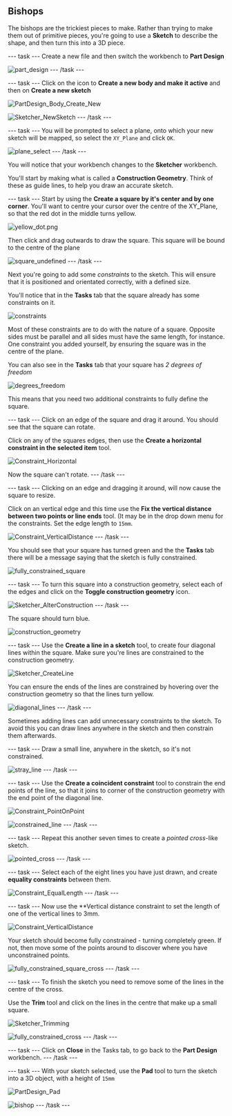 ## Bishops

The bishops are the trickiest pieces to make. Rather than trying to make them out of primitive pieces, you're going to use a **Sketch** to describe the shape, and then turn this into a 3D piece.

--- task ---
Create a new file and then switch the workbench to **Part Design**

![part_design](images/part_design.png)
--- /task ---

--- task ---
Click on the icon to **Create a new body and make it active** and then on **Create a new sketch**

![PartDesign_Body_Create_New](images/PartDesign_Body_Create_New.png)

![Sketcher_NewSketch](images/Sketcher_NewSketch.png)
--- /task ---

--- task ---
You will be prompted to select a plane, onto which your new sketch will be mapped, so select the `XY_Plane` and click `OK`.

![plane_select](imagesplane_select.png)
--- /task ---

You will notice that your workbench changes to the **Sketcher** workbench.

You'll start by making what is called a **Construction Geometry**. Think of these as guide lines, to help you draw an accurate sketch.

--- task ---
Start by using the **Create a square by it's center and by one corner**. You'll want to centre your cursor over the centre of the XY_Plane, so that the red dot in the middle turns yellow.

![yellow_dot.png](images/yellow_dot.png)

Then click and drag outwards to draw the square. This square will be bound to the centre of the plane

![square_undefined](images/square_undefined.png)
--- /task ---

Next you're going to add some *constraints* to the sketch. This will ensure that it is positioned and orientated correctly, with a defined size. 

You'll notice that in the **Tasks** tab that the square already has some constraints on it.

![constraints](images/constraints.png)

Most of these constraints are to do with the nature of a square. Opposite sides must be parallel and all sides must have the same length, for instance. One constraint you added yourself, by ensuring the square was in the centre of the plane.

You can also see in the **Tasks** tab that your square has *2 degrees of freedom*

![degrees_freedom](degrees_freedom.png)

This means that you need two additional constraints to fully define the square.

--- task ---
Click on an edge of the square and drag it around. You should see that the square can rotate.

Click on any of the squares edges, then use the **Create a horizontal constraint in the selected item** tool.

![Constraint_Horizontal](images/Constraint_Horizontal.png)

Now the square can't rotate.
--- /task ---

--- task ---
Clicking on an edge and dragging it around, will now cause the square to resize.

Click on an vertical edge and this time use the **Fix the vertical distance between two points or line ends** tool. (It may be in the drop down menu for the constraints. Set the edge length to `15mm`.

![Constraint_VerticalDistance](images/Constraint_VerticalDistance.png)
--- /task ---

You should see that your square has turned green and the the **Tasks** tab there will be a message saying that the sketch is fully constrained.

![fully_constrained_square](fully_constrained_square.png)

--- task ---
To turn this square into a construction geometry, select each of the edges and click on the **Toggle construction geometry** icon.

![Sketcher_AlterConstruction](images/Sketcher_AlterConstruction.png)
--- /task ---

The square should turn blue.

![construction_geometry](images/construcion_geometry.png)

--- task ---
Use the **Create a line in a sketch** tool, to create four diagonal lines within the square. Make sure you're lines are constrained to the construction geometry.

![Sketcher_CreateLine](image/Sketcher_CreateLine.png)

You can ensure the ends of the lines are constrained by hovering over the construction geometry so that the lines turn yellow.

![diagonal_lines](images/diagonal_lines.png)
--- /task ---

Sometimes adding lines can add unnecessary constraints to the sketch. To avoid this you can draw lines anywhere in the sketch and then constrain them afterwards.

--- task ---
Draw a small line, anywhere in the sketch, so it's not constrained.

![stray_line](images/stray_line.png)
--- /task ---

--- task ---
Use the **Create a coincident constraint** tool to constrain the end points of the line, so that it joins to corner of the construction geometry with the end point of the diagonal line.

![Constraint_PointOnPoint](images/Constraint_PointOnPoint.png)

![constrained_line](images/constrained_line.png)
--- /task ---

--- task ---
Repeat this another seven times to create a *pointed cross*-like sketch.

![pointed_cross](images/pointed_cross.png)
--- /task ---

--- task ---
Select each of the eight lines you have just drawn, and create **equality constraints** between them.

![Constraint_EqualLength](images/Constraint_EqualLength.png)
--- /task ---

--- task ---
Now use the **Vertical distance constraint to set the length of one of the vertical lines to 3mm.

![Constraint_VerticalDistance](images/Constraint_VerticalDistance.png)

Your sketch should become fully constrained - turning completely green. If not, then move some of the points around to discover where you have unconstrained points.

![fully_constrained_square_cross](images/fully_constrained_square_cross.png)
--- /task ---

--- task ---
To finish the sketch you need to remove some of the lines in the centre of the cross.

Use the **Trim** tool and click on the lines in the centre that make up a small square.

![Sketcher_Trimming](images/Sketcher_Trimming.png)

![fully_constrained_cross](images/fully_constrained_cross.png)
--- /task ---

--- task ---
Click on **Close** in the Tasks tab, to go back to the **Part Design** workbench.
--- /task ---

--- task ---
With your sketch selected, use the **Pad** tool to turn the sketch into a 3D object, with a height of `15mm`

![PartDesign_Pad](images/PartDesign_Pad.png)

![bishop](images/bishop.png)
--- /task ---
